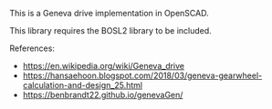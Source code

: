 This is a Geneva drive implementation in OpenSCAD.

This library requires the BOSL2 library to be included.

References:
- https://en.wikipedia.org/wiki/Geneva_drive
- https://hansaehoon.blogspot.com/2018/03/geneva-gearwheel-calculation-and-design_25.html
- https://benbrandt22.github.io/genevaGen/
